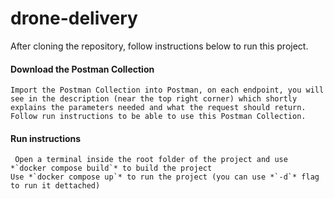 # drone-delivery

After cloning the repository, follow instructions below to run this project.

#### Download the Postman Collection

	Import the Postman Collection into Postman, on each endpoint, you will see in the description (near the top right corner) which shortly explains the parameters needed and what the request should return.
	Follow run instructions to be able to use this Postman Collection.

#### Run instructions

	 Open a terminal inside the root folder of the project and use *`docker compose build`* to build the project
	Use *`docker compose up`* to run the project (you can use *`-d`* flag to run it dettached)
